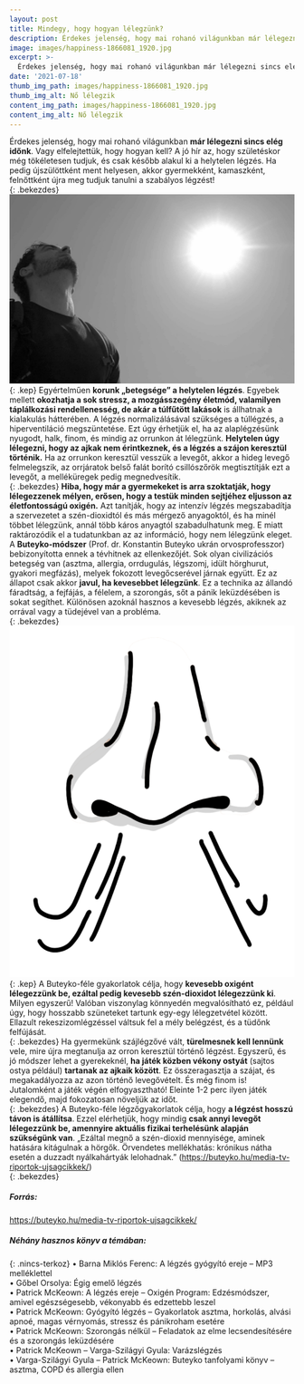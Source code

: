 ```yaml
---
layout: post
title: Mindegy, hogy hogyan lélegzünk?
description: Érdekes jelenség, hogy mai rohanó világunkban már lélegezni sincs elég időnk. Vagy elfelejtettük, hogy hogyan kell? A jó hír az, hogy születéskor még tökéletesen tudjuk, és csak később alakul ki a helytelen légzés. Ha pedig újszülöttként ment helyesen, akkor gyermekként, kamaszként, felnőttként újra meg tudjuk tanulni a szabályos légzést!
image: images/happiness-1866081_1920.jpg
excerpt: >-
  Érdekes jelenség, hogy mai rohanó világunkban már lélegezni sincs elég időnk. Vagy elfelejtettük, hogy hogyan kell? A jó hír az, hogy születéskor még tökéletesen tudjuk, és csak később alakul ki a helytelen légzés. Ha pedig újszülöttként ment helyesen, akkor gyermekként, kamaszként, felnőttként újra meg tudjuk tanulni a szabályos légzést!
date: '2021-07-18'
thumb_img_path: images/happiness-1866081_1920.jpg
thumb_img_alt: Nő lélegzik
content_img_path: images/happiness-1866081_1920.jpg
content_img_alt: Nő lélegzik
---
```

Érdekes jelenség, hogy mai rohanó világunkban **már lélegezni sincs elég időnk**. Vagy elfelejtettük, hogy hogyan kell? A jó hír az, hogy születéskor még tökéletesen tudjuk, és csak később alakul ki a helytelen légzés. Ha pedig újszülöttként ment helyesen, akkor gyermekként, kamaszként, felnőttként újra meg tudjuk tanulni a szabályos légzést!  
{: .bekezdes}
![Férfi lélegzik](/images/sky-114446_1920.jpg)
{: .kep}
Egyértelműen **korunk „betegsége” a helytelen légzés**. Egyebek mellett **okozhatja a sok stressz, a mozgásszegény életmód, valamilyen táplálkozási rendellenesség, de akár a túlfűtött lakások** is állhatnak a kialakulás hátterében. A légzés normalizálásával szükséges a túllégzés, a hiperventiláció megszüntetése. Ezt úgy érhetjük el, ha az alaplégzésünk nyugodt, halk, finom, és mindig az orrunkon át lélegzünk. **Helytelen úgy lélegezni, hogy az ajkak nem érintkeznek, és a légzés a szájon keresztül történik.** Ha az orrunkon keresztül vesszük a levegőt, akkor a hideg levegő felmelegszik, az orrjáratok belső falát borító csillószőrök megtisztítják ezt a levegőt, a melléküregek pedig megnedvesítik.  
{: .bekezdes}
**Hiba, hogy már a gyermekeket is arra szoktatják, hogy lélegezzenek mélyen, erősen, hogy a testük minden sejtjéhez eljusson az életfontosságú oxigén.** Azt tanítják, hogy az intenzív légzés megszabadítja a szervezetet a szén-dioxidtól és más mérgező anyagoktól, és ha minél többet lélegzünk, annál több káros anyagtól szabadulhatunk meg. E miatt raktározódik el a tudatunkban az az információ, hogy nem lélegzünk eleget. A **Buteyko-módszer** (Prof. dr. Konstantin Buteyko ukrán orvosprofesszor) bebizonyította ennek a tévhitnek az ellenkezőjét. Sok olyan civilizációs betegség van (asztma, allergia, orrdugulás, légszomj, idült hörghurut, gyakori megfázás), melyek fokozott levegőcserével járnak együtt. Ez az állapot csak akkor **javul, ha kevesebbet lélegzünk**. Ez a technika az állandó fáradtság, a fejfájás, a félelem, a szorongás, sőt a pánik leküzdésében is sokat segíthet. Különösen azoknál hasznos a kevesebb légzés, akiknek az orrával vagy a tüdejével van a probléma.  
{: .bekezdes}
![Orrlégzés](/images/nose-5458997_1920.png)
{: .kep}
A Buteyko-féle gyakorlatok célja, hogy **kevesebb oxigént lélegezzünk be, ezáltal pedig kevesebb szén-dioxidot lélegezzünk ki**. Milyen egyszerű! Valóban viszonylag könnyedén megvalósítható ez, például úgy, hogy hosszabb szüneteket tartunk egy-egy lélegzetvétel között. Ellazult rekeszizomlégzéssel váltsuk fel a mély belégzést, és a tüdőnk felfújását.  
{: .bekezdes}
Ha gyermekünk szájlégzővé vált, **türelmesnek kell lennünk** vele, mire újra megtanulja az orron keresztül történő légzést. Egyszerű, és jó módszer lehet a gyerekeknél, **ha játék közben vékony ostyát** (sajtos ostya például) **tartanak az ajkaik között**. Ez összeragasztja a szájat, és megakadályozza az azon történő levegővételt. És még finom is! Jutalomként a játék végén elfogyasztható! Eleinte 1-2 perc ilyen játék elegendő, majd fokozatosan növeljük az időt.  
{: .bekezdes}
A Buteyko-féle légzőgyakorlatok célja, hogy **a légzést hosszú távon is átállítsa**. Ezzel elérhetjük, hogy mindig **csak annyi levegőt lélegezzünk be, amennyire aktuális fizikai terhelésünk alapján szükségünk van**. „Ezáltal megnő a szén-dioxid mennyisége, aminek hatására kitágulnak a hörgők. Örvendetes mellékhatás: krónikus nátha esetén a duzzadt nyálkahártyák lelohadnak.” (https://buteyko.hu/media-tv-riportok-ujsagcikkek/)  
{: .bekezdes}
##### Forrás:
https://buteyko.hu/media-tv-riportok-ujsagcikkek/  
##### Néhány hasznos könyv a témában:
{: .nincs-terkoz}
•	Barna Miklós Ferenc: A légzés gyógyító ereje – MP3 melléklettel  
•	Gőbel Orsolya: Égig emelő légzés  
•	Patrick McKeown: A légzés ereje – Oxigén Program: Edzésmódszer, amivel egészségesebb, vékonyabb és edzettebb leszel  
•	Patrick McKeown: Gyógyító légzés – Gyakorlatok asztma, horkolás, alvási apnoé, magas vérnyomás, stressz és pánikroham esetére  
•	Patrick McKeown: Szorongás nélkül – Feladatok az elme lecsendesítésére és a szorongás leküzdésére  
•	Patrick McKeown – Varga-Szilágyi Gyula: Varázslégzés  
•	Varga-Szilágyi Gyula – Patrick McKeown: Buteyko tanfolyami könyv – asztma, COPD és allergia ellen  
